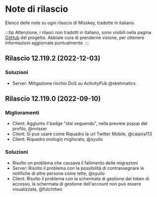# Note di rilascio

Elenco delle note su ogni rilascio di Misskey, tradotte in italiano.

:::tip
Attenzione, i rilasci non tradotti in italiano, sono visibili nella pagina [GitHub](https://github.com/misskey-dev/misskey/blob/master/CHANGELOG.md) del progetto. Abbiate cura di prenderne visione, per ottenere informazioni aggiornate puntualmente.
:::

## Rilascio 12.119.2 (2022-12-03)

### Soluzioni

- Server: Mitigazione rischio DoS su ActivityPub @skehmatics

## Rilascio 12.119.0 (2022-09-10)

### Miglioramenti

- Client: Aggiunto il badge "stai seguendo", nella preview popup del profilo, @nvisser
- Client: Si può usare come Riquadro la url Twitter Mobile, @caipira113
- Client: Riquadro orologio migliorato, @syuilo

### Soluzioni

- Risolto un problema che causava il fallimento delle migrazioni
- Server: Risolto il problema con la possibilità di contrassegnare le notifiche di altre persone come lette, @syuilo
- Client: Risolto il problema con la schermata di gestione del token di accesso, la schermata di gestione dell'account non può essere visualizzata, @futchitwo
